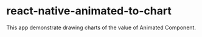 # react-native-animated-to-chart

This app demonstrate drawing charts of the value of Animated Component.
